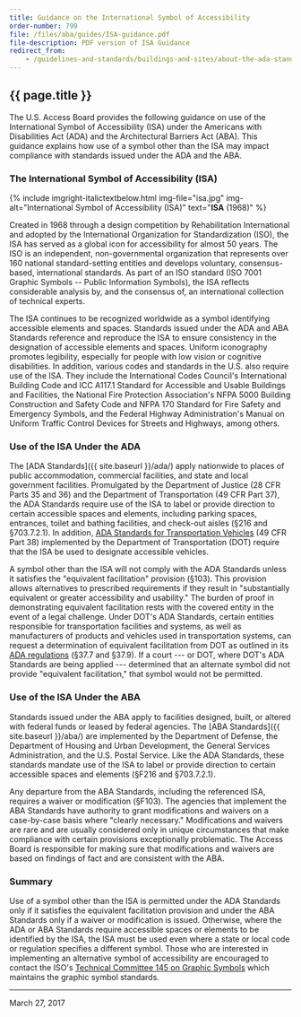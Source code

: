 ```yaml
---
title: Guidance on the International Symbol of Accessibility
order-number: 799
file: /files/aba/guides/ISA-guidance.pdf
file-description: PDF version of ISA Guidance
redirect_from: 
    - /guidelines-and-standards/buildings-and-sites/about-the-ada-standards/guide-to-the-ada-standards/guidance-on-the-isa/
---
```

## {{ page.title }}

The U.S. Access Board provides the following guidance on use of the
International Symbol of Accessibility (ISA) under the Americans with
Disabilities Act (ADA) and the Architectural Barriers Act (ABA). This
guidance explains how use of a symbol other than the ISA may impact
compliance with standards issued under the ADA and the ABA.

### The International Symbol of Accessibility (ISA)

{% include imgright-italictextbelow.html
    img-file="isa.jpg"
    img-alt="International Symbol of Accessibility (ISA)"
    text="<strong>ISA</strong> (1968)"
%}

Created in 1968 through a design competition by Rehabilitation
International and adopted by the International Organization for
Standardization (ISO), the ISA has served as a global icon for
accessibility for almost 50 years. The ISO is an independent,
non-governmental organization that represents over 160 national
standard-setting entities and develops voluntary, consensus-based,
international standards. As part of an ISO standard (ISO 7001 Graphic
Symbols -- Public Information Symbols), the ISA reflects considerable
analysis by, and the consensus of, an international collection of
technical experts.

The ISA continues to be recognized worldwide as a symbol identifying
accessible elements and spaces. Standards issued under the ADA and ABA
Standards reference and reproduce the ISA to ensure consistency in the
designation of accessible elements and spaces. Uniform iconography
promotes legibility, especially for people with low vision or cognitive
disabilities. In addition, various codes and standards in the U.S. also
require use of the ISA. They include the International Codes Council's
International Building Code and ICC A117.1 Standard for Accessible and
Usable Buildings and Facilities, the National Fire Protection
Association's NFPA 5000 Building Construction and Safety Code and NFPA
170 Standard for Fire Safety and Emergency Symbols, and the Federal
Highway Administration's Manual on Uniform Traffic Control Devices for
Streets and Highways, among others.

### Use of the ISA Under the ADA

The [ADA Standards]({{ site.baseurl }}/ada/) apply nationwide to places of
public accommodation, commercial facilities, and state and local
government facilities. Promulgated by the Department of Justice (28 CFR
Parts 35 and 36) and the Department of Transportation (49 CFR Part 37),
the ADA Standards require use of the ISA to label or provide direction
to certain accessible spaces and elements, including parking spaces,
entrances, toilet and bathing facilities, and check-out aisles (§216 and
§703.7.2.1). In addition, [ADA Standards for Transportation
Vehicles](http://www.ecfr.gov/cgi-bin/text-idx?c=ecfr&rgn=div5&view=text&node=49:1.0.1.1.28&idno=49)
(49 CFR Part 38) implemented by the Department of Transportation (DOT)
require that the ISA be used to designate accessible vehicles.

A symbol other than the ISA will not comply with the ADA Standards
unless it satisfies the "equivalent facilitation" provision (§103). This
provision allows alternatives to prescribed requirements if they result
in "substantially equivalent or greater accessibility and usability."
The burden of proof in demonstrating equivalent facilitation rests with
the covered entity in the event of a legal challenge. Under DOT's ADA
Standards, certain entities responsible for transportation facilities
and systems, as well as manufacturers of products and vehicles used in
transportation systems, can request a determination of equivalent
facilitation from DOT as outlined in its [ADA
regulations](http://www.ecfr.gov/cgi-bin/text-idx?c=ecfr&SID=d315855e2f2c9f940970f4c191349c12&rgn=div5&view=text&node=49:1.0.1.1.27&idno=49)
(§37.7 and §37.9). If a court --- or DOT, where DOT's ADA Standards are
being applied --- determined that an alternate symbol did not provide
"equivalent facilitation," that symbol would not be permitted.

### Use of the ISA Under the ABA

Standards issued under the ABA apply to facilities designed, built, or
altered with federal funds or leased by federal agencies. The [ABA
Standards]({{ site.baseurl }}/aba/) are
implemented by the Department of Defense, the Department of Housing and
Urban Development, the General Services Administration, and the U.S.
Postal Service. Like the ADA Standards, these standards mandate use of
the ISA to label or provide direction to certain accessible spaces and
elements (§F216 and §703.7.2.1).

Any departure from the ABA Standards, including the referenced ISA,
requires a waiver or modification (§F103). The agencies that implement
the ABA Standards have authority to grant modifications and waivers on a
case-by-case basis where "clearly necessary." Modifications and waivers
are rare and are usually considered only in unique circumstances that
make compliance with certain provisions exceptionally problematic. The
Access Board is responsible for making sure that modifications and
waivers are based on findings of fact and are consistent with the ABA.

### Summary

Use of a symbol other than the ISA is permitted under the ADA Standards
only if it satisfies the equivalent facilitation provision and under the
ABA Standards only if a waiver or modification is issued. Otherwise,
where the ADA or ABA Standards require accessible spaces or elements to
be identified by the ISA, the ISA must be used even where a state or
local code or regulation specifies a different symbol. Those who are
interested in implementing an alternative symbol of accessibility are
encouraged to contact the ISO's [Technical Committee 145 on Graphic
Symbols](http://www.iso.org/iso/iso_technical_committee%3Fcommid%3D52662)
which maintains the graphic symbol standards.

----

March 27, 2017
